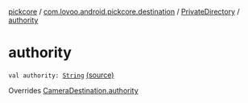 [pickcore](../../index.md) / [com.lovoo.android.pickcore.destination](../index.md) / [PrivateDirectory](index.md) / [authority](./authority.md)

# authority

`val authority: `[`String`](https://kotlinlang.org/api/latest/jvm/stdlib/kotlin/-string/index.html) [(source)](https://github.com/lovoo/android-pickpic/blob/master/pickcore/src/main/kotlin/com/lovoo/android/pickcore/destination/PrivateDirectory.kt#L17)

Overrides [CameraDestination.authority](../../com.lovoo.android.pickcore.contract/-camera-destination/authority.md)


